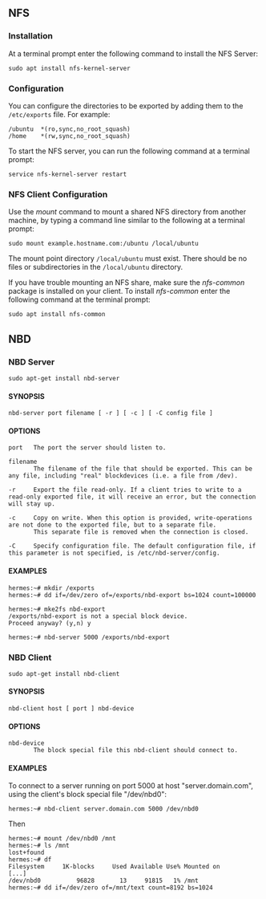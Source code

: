 ## NFS
### Installation
At a terminal prompt enter the following command to install the NFS Server:
```
sudo apt install nfs-kernel-server
```
### Configuration
You can configure the directories to be exported by adding them to the `/etc/exports` file. For example:
```
/ubuntu  *(ro,sync,no_root_squash)
/home    *(rw,sync,no_root_squash)
```
To start the NFS server, you can run the following command at a terminal prompt:
```
service nfs-kernel-server restart
```

### NFS Client Configuration
Use the *mount* command to mount a shared NFS directory from another machine, by typing a command line similar to the following at a terminal prompt:
```
sudo mount example.hostname.com:/ubuntu /local/ubuntu
```
The mount point directory `/local/ubuntu` must exist. There should be no files or subdirectories in the `/local/ubuntu` directory.

If you have trouble mounting an NFS share, make sure the *nfs-common* package is installed on your client. To install *nfs-common* enter the following command at the terminal prompt:
```
sudo apt install nfs-common
```

## NBD
### NBD Server
```
sudo apt-get install nbd-server
```

#### SYNOPSIS
```
nbd-server port filename [ -r ] [ -c ] [ -C config file ]
```

#### OPTIONS
```
port   The port the server should listen to.

filename
       The filename of the file that should be exported. This can be any file, including "real" blockdevices (i.e. a file from /dev).

-r     Export the file read-only. If a client tries to write to a read-only exported file, it will receive an error, but the connection will stay up.

-c     Copy on write. When this option is provided, write-operations are not done to the exported file, but to a separate file.
       This separate file is removed when the connection is closed.

-C     Specify configuration file. The default configuration file, if this parameter is not specified, is /etc/nbd-server/config.
```
#### EXAMPLES
```
hermes:~# mkdir /exports
hermes:~# dd if=/dev/zero of=/exports/nbd-export bs=1024 count=100000

hermes:~# mke2fs nbd-export
/exports/nbd-export is not a special block device.
Proceed anyway? (y,n) y

hermes:~# nbd-server 5000 /exports/nbd-export
```

### NBD Client
```
sudo apt-get install nbd-client
```

#### SYNOPSIS
```
nbd-client host [ port ] nbd-device
```

#### OPTIONS
```
nbd-device
       The block special file this nbd-client should connect to.
```

#### EXAMPLES
To connect to a server running on port 5000 at host "server.domain.com", using the client's block special file "/dev/nbd0":
```
hermes:~# nbd-client server.domain.com 5000 /dev/nbd0
```
Then
```
hermes:~# mount /dev/nbd0 /mnt
hermes:~# ls /mnt
lost+found
hermes:~# df
Filesystem     1K-blocks     Used Available Use% Mounted on
[...]
/dev/nbd0          96828       13     91815   1% /mnt
hermes:~# dd if=/dev/zero of=/mnt/text count=8192 bs=1024
```